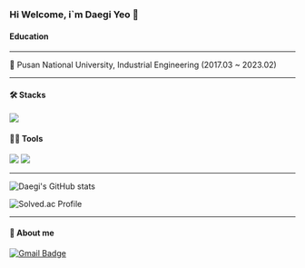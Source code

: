 ### Hi Welcome, i`m Daegi Yeo 👋

#### Education
---
📖 Pusan National University, Industrial Engineering (2017.03 ~ 2023.02)

---

#### 🛠️ Stacks

<img src="https://img.shields.io/badge/Python-3766AB?style=flat-square&logo=Python&logoColor=white"/>

#### 💪🏼 Tools

<img src="https://img.shields.io/badge/Git-F05032?style=flat-square&logo=Git&logoColor=white"/> <img src="https://img.shields.io/badge/Visual Studio Code-007ACC?style=flat-square&logo=Visual Studio Code&logoColor=white"/>

---



![Daegi's GitHub stats](https://github-readme-stats.vercel.app/api?username=daegi0923&show_icons=true&theme=radical)

![Solved.ac Profile](http://mazassumnida.wtf/api/v2/generate_badge?boj=daegi0923)

---

#### 🐯 About me

[![Gmail Badge](https://img.shields.io/badge/Gmail-d14836?style=flat-square&logo=Gmail&logoColor=white&link=mailto:daegi0923@gmail.com)](daegi0923@gmail.com)
